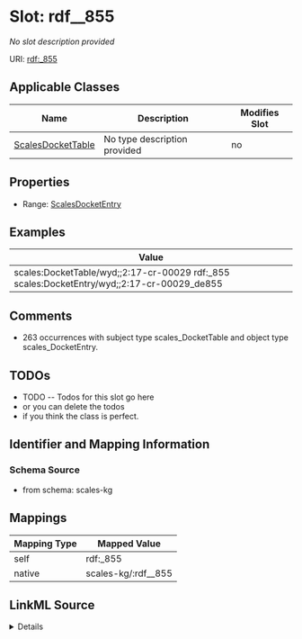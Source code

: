 

# Slot: rdf__855


_No slot description provided_





URI: [rdf:_855](http://www.w3.org/1999/02/22-rdf-syntax-ns#_855)



<!-- no inheritance hierarchy -->





## Applicable Classes

| Name | Description | Modifies Slot |
| --- | --- | --- |
| [ScalesDocketTable](../classes/ScalesDocketTable.md) | No type description provided |  no  |







## Properties

* Range: [ScalesDocketEntry](../classes/ScalesDocketEntry.md)






## Examples

| Value |
| --- |
| scales:DocketTable/wyd;;2:17-cr-00029 rdf:_855 scales:DocketEntry/wyd;;2:17-cr-00029_de855 |

## Comments

* 263 occurrences with subject type scales_DocketTable and object type scales_DocketEntry.

## TODOs

* TODO -- Todos for this slot go here
* or you can delete the todos
* if you think the class is perfect.

## Identifier and Mapping Information







### Schema Source


* from schema: scales-kg




## Mappings

| Mapping Type | Mapped Value |
| ---  | ---  |
| self | rdf:_855 |
| native | scales-kg/:rdf__855 |




## LinkML Source

<details>
```yaml
name: rdf__855
description: No slot description provided
todos:
- TODO -- Todos for this slot go here
- or you can delete the todos
- if you think the class is perfect.
comments:
- 263 occurrences with subject type scales_DocketTable and object type scales_DocketEntry.
examples:
- value: scales:DocketTable/wyd;;2:17-cr-00029 rdf:_855 scales:DocketEntry/wyd;;2:17-cr-00029_de855
from_schema: scales-kg
rank: 1000
slot_uri: rdf:_855
alias: rdf__855
domain_of:
- scales_DocketTable
range: scales_DocketEntry

```
</details>
